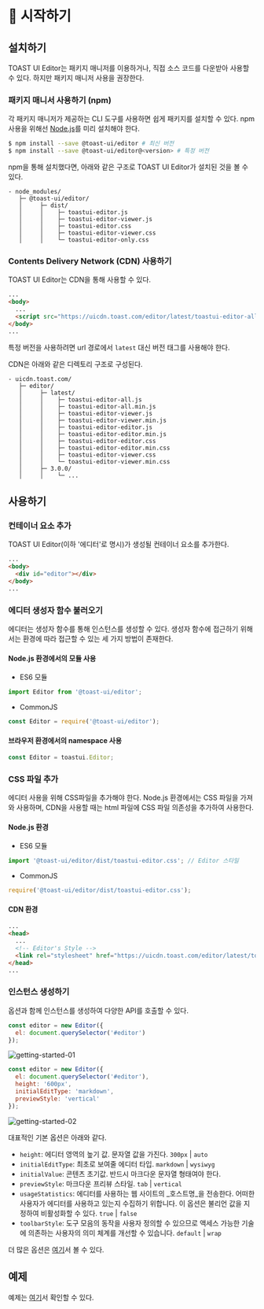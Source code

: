 # 🚀 시작하기

## 설치하기

TOAST UI Editor는 패키지 매니저를 이용하거나, 직접 소스 코드를 다운받아 사용할 수 있다. 하지만 패키지 매니저 사용을 권장한다.

### 패키지 매니서 사용하기 (npm)

각 패키지 매니저가 제공하는 CLI 도구를 사용하면 쉽게 패키지를 설치할 수 있다. npm 사용을 위해선 [Node.js](https://nodejs.org/ko/)를 미리 설치해야 한다.

```sh
$ npm install --save @toast-ui/editor # 최신 버전
$ npm install --save @toast-ui/editor@<version> # 특정 버전
```

npm을 통해 설치했다면, 아래와 같은 구조로 TOAST UI Editor가 설치된 것을 볼 수 있다.

```
- node_modules/
   ├─ @toast-ui/editor/
   │     ├─ dist/
   │     │    ├─ toastui-editor.js
   │     │    ├─ toastui-editor-viewer.js
   │     │    ├─ toastui-editor.css
   │     │    ├─ toastui-editor-viewer.css
   │     │    └─ toastui-editor-only.css
```

### Contents Delivery Network (CDN) 사용하기

TOAST UI Editor는 CDN을 통해 사용할 수 있다.

```html
...
<body>
  ...
  <script src="https://uicdn.toast.com/editor/latest/toastui-editor-all.min.js"></script>
</body>
...
```

특정 버전을 사용하려면 url 경로에서 `latest` 대신 버전 태그를 사용해야 한다.

CDN은 아래와 같은 디렉토리 구조로 구성된다.

```
- uicdn.toast.com/
   ├─ editor/
   │     ├─ latest/
   │     │    ├─ toastui-editor-all.js
   │     │    ├─ toastui-editor-all.min.js
   │     │    ├─ toastui-editor-viewer.js
   │     │    ├─ toastui-editor-viewer.min.js
   │     │    ├─ toastui-editor-editor.js
   │     │    ├─ toastui-editor-editor.min.js
   │     │    ├─ toastui-editor-editor.css
   │     │    ├─ toastui-editor-editor.min.css
   │     │    ├─ toastui-editor-viewer.css
   │     │    └─ toastui-editor-viewer.min.css
   │     ├─ 3.0.0/
   │     │    └─ ...
```

## 사용하기

### 컨테이너 요소 추가

TOAST UI Editor(이하 '에디터'로 명시)가 생성될 컨테이너 요소를 추가한다.

```html
...
<body>
  <div id="editor"></div>
</body>
...
```

### 에디터 생성자 함수 불러오기

에디터는 생성자 함수를 통해 인스턴스를 생성할 수 있다. 생성자 함수에 접근하기 위해서는 환경에 따라 접근할 수 있는 세 가지 방법이 존재한다.

#### Node.js 환경에서의 모듈 사용

- ES6 모듈

```javascript
import Editor from '@toast-ui/editor';
```

- CommonJS

```javascript
const Editor = require('@toast-ui/editor');
```

#### 브라우저 환경에서의 namespace 사용

```javascript
const Editor = toastui.Editor;
```

### CSS 파일 추가

에디터 사용을 위해 CSS파일을 추가해야 한다. Node.js 환경에서는 CSS 파일을 가져와 사용하며, CDN을 사용할 때는 html 파일에 CSS 파일 의존성을 추가하여 사용한다.

#### Node.js 환경

- ES6 모듈

```javascript
import '@toast-ui/editor/dist/toastui-editor.css'; // Editor 스타일
```

- CommonJS

```javascript
require('@toast-ui/editor/dist/toastui-editor.css');
```

#### CDN 환경

```html
...
<head>
  ...
  <!-- Editor's Style -->
  <link rel="stylesheet" href="https://uicdn.toast.com/editor/latest/toastui-editor.min.css" />
</head>
...
```

### 인스턴스 생성하기

옵션과 함께 인스턴스를 생성하여 다양한 API를 호출할 수 있다.

```js
const editor = new Editor({
  el: document.querySelector('#editor')
});
```

![getting-started-01](https://user-images.githubusercontent.com/37766175/121855586-7d576000-cd2e-11eb-9196-0c20270d1221.png)

```js
const editor = new Editor({
  el: document.querySelector('#editor'),
  height: '600px',
  initialEditType: 'markdown',
  previewStyle: 'vertical'
});
```

![getting-started-02](https://user-images.githubusercontent.com/37766175/121464762-71e2fc80-c9ef-11eb-9a0a-7b06e08d3ccb.png)

대표적인 기본 옵션은 아래와 같다.

- `height`: 에디터 영역의 높기 값. 문자열 값을 가진다. `300px` | `auto`
- `initialEditType`: 최초로 보여줄 에디터 타입. `markdown` | `wysiwyg`
- `initialValue`: 콘텐츠 초기값. 반드시 마크다운 문자열 형태여야 한다.
- `previewStyle`: 마크다운 프리뷰 스타일. `tab` | `vertical`
- `usageStatistics`: 에디터를 사용하는 웹 사이트의 _호스트명_을 전송한다. 어떠한 사용자가 에디터를 사용하고 있는지 수집하기 위합니다. 이 옵션은 불리언 값을 지정하여 비활성화할 수 있다. `true` | `false`
- `toolbarStyle`: 도구 모음의 동작을 사용자 정의할 수 있으므로 액세스 가능한 기술에 의존하는 사용자의 의미 체계를 개선할 수 있습니다. `default` | `wrap`

더 많은 옵션은 [여기](https://nhn.github.io/tui.editor/latest/ToastUIEditor)서 볼 수 있다.

## 예제

예제는 [여기](https://nhn.github.io/tui.editor/latest/tutorial-example01-editor-basic)서 확인할 수 있다.
